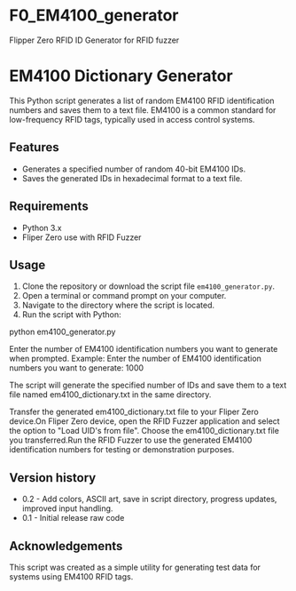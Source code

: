 # F0_EM4100_generator
Flipper Zero RFID ID Generator for RFID fuzzer

# EM4100 Dictionary Generator

This Python script generates a list of random EM4100 RFID identification numbers and saves them to a text file. EM4100 is a common standard for low-frequency RFID tags, typically used in access control systems.

## Features

- Generates a specified number of random 40-bit EM4100 IDs.
- Saves the generated IDs in hexadecimal format to a text file.

## Requirements

- Python 3.x
- Fliper Zero use with RFID Fuzzer

## Usage

1. Clone the repository or download the script file `em4100_generator.py`.
2. Open a terminal or command prompt on your computer.
3. Navigate to the directory where the script is located.
4. Run the script with Python:

python em4100_generator.py

Enter the number of EM4100 identification numbers you want to generate when prompted.
Example:
Enter the number of EM4100 identification numbers you want to generate: 1000

The script will generate the specified number of IDs and save them to a text file named em4100_dictionary.txt in the same directory.

Transfer the generated em4100_dictionary.txt file to your Fliper Zero device.On Fliper Zero device, open the RFID Fuzzer application and select the option to "Load UID's from file". Choose the em4100_dictionary.txt file you transferred.Run the RFID Fuzzer to use the generated EM4100 identification numbers for testing or demonstration purposes.

## Version history
- 0.2 - Add colors, ASCII art, save in script directory, progress updates, improved input handling.
- 0.1 - Initial release raw code

## Acknowledgements
This script was created as a simple utility for generating test data for systems using EM4100 RFID tags.
